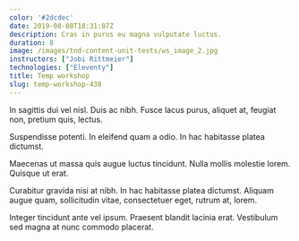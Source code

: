 ```yaml
---
color: '#2dcdec'
date: 2019-08-08T18:31:07Z
description: Cras in purus eu magna vulputate luctus.
duration: 8
image: /images/tnd-content-unit-tests/ws_image_2.jpg
instructors: ["Jobi Rittmeier"]
technologies: ["Eleventy"]
title: Temp workshop
slug: temp-workshop-438
---
```

In sagittis dui vel nisl. Duis ac nibh. Fusce lacus purus, aliquet at, feugiat non, pretium quis, lectus.

Suspendisse potenti. In eleifend quam a odio. In hac habitasse platea dictumst.

Maecenas ut massa quis augue luctus tincidunt. Nulla mollis molestie lorem. Quisque ut erat.

Curabitur gravida nisi at nibh. In hac habitasse platea dictumst. Aliquam augue quam, sollicitudin vitae, consectetuer eget, rutrum at, lorem.

Integer tincidunt ante vel ipsum. Praesent blandit lacinia erat. Vestibulum sed magna at nunc commodo placerat.
